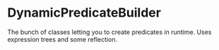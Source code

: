 # DynamicPredicateBuilder
The bunch of classes letting you to create predicates in runtime. Uses expression trees and some reflection.

